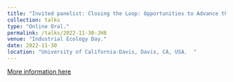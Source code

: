 ```yaml
---
title: "Invited panelist: Closing the Loop: Opportunities to Advance the Circularity of Organic Waste."
collection: talks
type: "Online Oral."
permalink: /talks/2022-11-30-JH8
venue: "Industrial Ecology Day."
date: 2022-11-30
location: "University of California-Davis, Davis, CA, USA.  "
---
```


[More information here](https://www.youtube.com/watch?v=zUlwaabElS0 )
